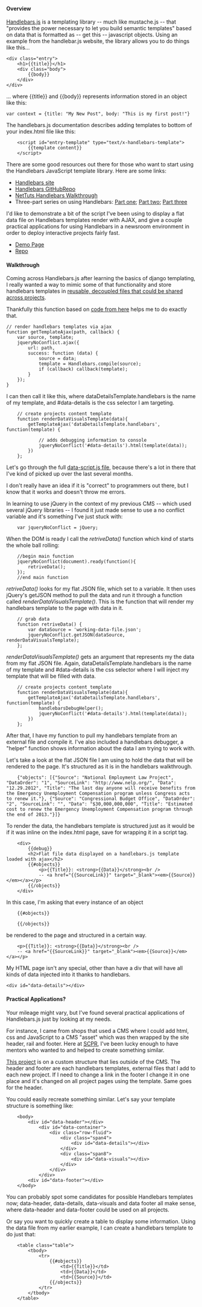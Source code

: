 #### Overview

[Handlebars.js](http://handlebarsjs.com/) is a templating library -- much like mustache.js -- that "provides the power necessary to let you build semantic templates" based on data that is formatted as -- get this -- javascript objects. Using an example from the handlebar.js website, the library allows you to do things like this...

	<div class="entry">
		<h1>{{title}}</h1>
		<div class="body">
			{{body}}
		</div>
	</div>

… where {{title}} and {{body}} represents information stored in an object like this:

	var context = {title: "My New Post", body: "This is my first post!"}

The handlebars.js documentation describes adding templates to bottom of your index.html file like this:

        <script id="entry-template" type="text/x-handlebars-template">
	        {{template content}}
        </script>

There are some good resources out there for those who want to start using the Handlebars JavaScript template library. Here are some links:

- [Handlebars site](http://handlebarsjs.com/)
- [Handlebars GitHubRepo](https://github.com/wycats/handlebars.js/)
- [NetTuts Handlebars Walkthrough](http://net.tutsplus.com/tutorials/javascript-ajax/introduction-to-handlebars/)
- Three-part series on using Handlebars: [Part one](http://blog.teamtreehouse.com/getting-started-with-handlebars-js); [Part two](http://blog.teamtreehouse.com/code/handlebars-js-part-2-partials-and-helpers/); [Part three](http://blog.teamtreehouse.com/handlebars-js-part-3-tips-and-tricks)

I'd like to demonstrate a bit of the script I've been using to display a flat data file on Handlebars templates render with AJAX, and give a couple practical applications for using Handlebars in a newsroom environment in order to deploy interactive projects fairly fast.

- [Demo Page](http://projects.chrislkeller.com/snippets/ajax-handlebars/)
- [Repo](https://gist.github.com/3230081)

#### Walkthrough

Coming across Handlebars.js after learning the basics of django templating, I really wanted a way to mimic some of that functionality and store handlebars templates in [reusable, decoupled files that could be shared across projects](https://github.com/wycats/handlebars.js/issues/82).  

Thankfully this function based on [code from here](http://berzniz.com/post/24743062344/handling-handlebars-js-like-a-pro) helps me to do exactly that. 

	// render handlebars templates via ajax
	function getTemplateAjax(path, callback) {
	    var source, template;
	    jqueryNoConflict.ajax({
	        url: path,
	        success: function (data) {
	            source = data;
	            template = Handlebars.compile(source);
	            if (callback) callback(template);
	        }
	    });
	}

I can then call it like this, where dataDetailsTemplate.handlebars is the name of my template, and #data-details is the css selector I am targeting.

		// create projects content template
		function renderDataVisualsTemplate(data){
		    getTemplateAjax('dataDetailsTemplate.handlebars', function(template) {
		
		        // adds debugging information to console
		        jqueryNoConflict('#data-details').html(template(data));
		    })
		};

Let's go through the full [data-script.js file](https://gist.github.com/raw/3230081/31abdbfb3f4746f8fb761d196dcfa81cdd38184d/data-script.js), because there's a lot in there that I've kind of picked up over the last several months. 

I don't really have an idea if it is "correct" to programmers out there, but I know that it works and doesn't throw me errors. 

In learning to use jQuery in the context of my previous CMS -- which used several jQuery libraries -- I found it just made sense to use a no conflict variable and it's something I've just stuck with:

		var jqueryNoConflict = jQuery;

When the DOM is ready I call the *retriveData()* function which kind of starts the whole ball rolling: 

		//begin main function
		jqueryNoConflict(document).ready(function(){
		    retriveData();
		});
		//end main function

*retriveData()* looks for my flat JSON file, which set to a variable. It then uses jQuery's getJSON method to pull the data and run it through a function called *renderDataVisualsTemplate()*. This is the function that will render my handlebars template to the page with data in it. 

		// grab data
		function retriveData() {
		    var dataSource = 'working-data-file.json';
		    jqueryNoConflict.getJSON(dataSource, renderDataVisualsTemplate);
		};

*renderDataVisualsTemplate()* gets an argument that represents my the data from my flat JSON file. Again, dataDetailsTemplate.handlebars is the name of my template and #data-details is the css selector where I will inject my template that will be filled with data.

		// create projects content template
		function renderDataVisualsTemplate(data){
		    getTemplateAjax('dataDetailsTemplate.handlebars', function(template) {
		        handlebarsDebugHelper();
		        jqueryNoConflict('#data-details').html(template(data));
		    })
		};

After that, I have my function to pull my handlebars template from an external file and compile it. I've also included a handlebars debugger, a "helper" function shows information about the data I am trying to work with.   

Let's take a look at the flat JSON file I am using to hold the data that will be rendered to the page. It's structured as it is in the handlebars walkthrough.

		{"objects": [{"Source": "National Employment Law Project", "DataOrder": "1", "SourceLink": "http://www.nelp.org/", "Data": "12.29.2012", "Title": "The last day anyone will receive benefits from the Emergency Unemployment Compensation program unless Congress acts to renew it."}, {"Source": "Congressional Budget Office", "DataOrder": "2", "SourceLink": "", "Data": "$30,000,000,000", "Title": "Estimated cost to renew the Emergency Unemployment Compensation program through the end of 2013."}]} 

To render the data, the handlebars template is structured just as it would be if it was inline on the index.html page, save for wrapping it in a script tag.

		<div>		 
		    {{debug}}
		    <h2>Flat file data displayed on a handlebars.js template loaded with ajax</h2>
		    {{#objects}}
		        <p>{{Title}}: <strong>{{Data}}</strong><br />
		        -- <a href="{{SourceLink}}" target="_blank"><em>{{Source}}</em></a></p>
		    {{/objects}}
		</div>

In this case, I'm asking that every instance of an object

		{{#objects}}

		{{/objects}}

be rendered to the page and structured in a certain way.

        <p>{{Title}}: <strong>{{Data}}</strong><br />
        -- <a href="{{SourceLink}}" target="_blank"><em>{{Source}}</em></a></p>

My HTML page isn't any special, other than have a div that will have all kinds of data injected into it thanks to handlebars.
	
	<div id="data-details"></div>

#### Practical Applications?

Your mileage might vary, but I've found several practical applications of Handlebars.js just by looking at my needs.

For instance, I came from shops that used a CMS where I could add html, css and JavaScript to a CMS "asset" which was then wrapped by the site header, rail and footer. Here at [SCPR](http://www.scpr.org/), I've been lucky enough to have mentors who wanted to and helped to create something similar.

[This project](http://projects.scpr.org/static/maps/pedestrian-safety/) is on a custom structure that lies outside of the CMS. The header and footer are each handlebars templates, external files that I add to each new project. If I need to change a link in the footer I change it in one place and it's changed on all project pages using the template. Same goes for the header.

You could easily recreate something similar. Let's say your template structure is something like:

		<body>
		    <div id="data-header"></div>
		        <div id="data-container">
		            <div class="row-fluid">
		                <div class="span4">
		                    <div id="data-details"></div>
		                </div>
		                <div class="span8">
		                    <div id="data-visuals"></div>
		                </div>
		            </div>
		        </div>
		    <div id="data-footer"></div>
		</body>

You can probably spot some candidates for possible Handlebars templates now; data-header, data-details, data-visuals and data footer all make sense, where data-header and data-footer could be used on all projects.

Or say you want to quickly create a table to display some information. Using the data file from my earlier example, I can create a handlebars template to do just that:

		<table class="table">
		    <tbody>
		        <tr>
		            {{#objects}}
		                <td>{{Title}}</td>
		                <td>{{Data}}</td>
		                <td>{{Source}}</td>
		            {{/objects}}
		        </tr>
		    </tbody>
		</table>

 